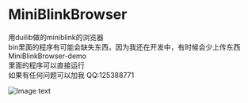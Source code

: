# MiniBlinkBrowser 
用duilib做的miniblink的浏览器  
bin里面的程序有可能会缺失东西，因为我还在开发中，有时候会少上传东西  
MiniBlinkBrowser-demo   
里面的程序可以直接运行  
如果有任何问题可以加我 QQ:125388771




![Image text](https://raw.githubusercontent.com/zhichao281/duilib-MiniBlinkBrowser/master/bin/demo.png)

